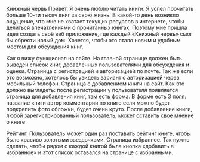 Книжный червь
Привет. Я очень люблю читать книги. Я успел прочитать больше 10-ти тысяч книг за свою жизнь. В какой-то день возникло ощущение, что мне не хватает текущих ресурсов в интернете, чтобы делиться впечатлениями о прочитанных книгах. Поэтому мне пришла идея создать своё веб приложение, где каждый «Книжный червь» смог бы обрести новый дом. Хочется, чтобы это стало новым и удобным местом для обсуждения книг.

Как я вижу функционал на сайте.
На главной странице должен быть выведен список книг, добавленных пользователями для обсуждения и оценки.
Страница с регистрацией и авторизацией по почте. Так же если это возможно, хотелось бы увидеть вариант с авторизацией через мобильный телефон.
Страница с добавлением книги на сайт. Как это должно выглядеть: после регистрации у пользователя появляется страница для добавления книг, там есть форма. В форме есть 3 поля:
название книги
автор
комментарии по книге
если можно будет подкрепить фото обложки, будет очень круто.
После добавление книги, любой зарегистрированный пользователь, может оставить свое мнение о книге

Рейтинг. Пользователь может один раз поставить рейтинг книге, чтобы было красиво золотыми звездочками.
Страница избранное. Так нужно сделать, чтобы рядом с каждой книгой была кнопка «добавить в избранное» и этот список оставался на странице с избранными.
